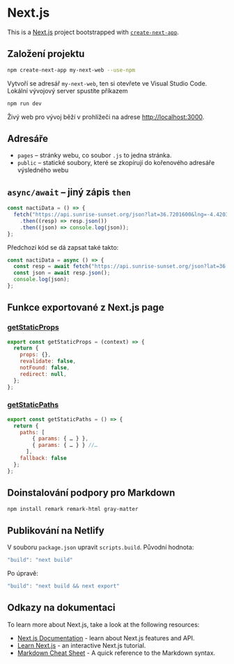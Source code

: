 # Next.js

This is a [Next.js](https://nextjs.org/) project bootstrapped with [`create-next-app`](https://github.com/vercel/next.js/tree/canary/packages/create-next-app).

## Založení projektu

```bash
npm create-next-app my-next-web --use-npm
```

Vytvoří se adresář `my-next-web`, ten si otevřete ve Visual Studio Code. Lokální vývojový server spustíte příkazem

```bash
npm run dev
```

Živý web pro vývoj běží v prohlížeči na adrese [http://localhost:3000](http://localhost:3000).

## Adresáře

- `pages` – stránky webu, co soubor `.js` to jedna stránka.
- `public` – statické soubory, které se zkopírují do kořenového adresáře výsledného webu

## `async/await` – jiný zápis `then`

```javascript
const nactiData = () => {
  fetch("https://api.sunrise-sunset.org/json?lat=36.7201600&lng=-4.4203400")
    .then((resp) => resp.json())
    .then((json) => console.log(json));
};
```

Předchozí kód se dá zapsat také takto:

```javascript
const nactiData = async () => {
  const resp = await fetch("https://api.sunrise-sunset.org/json?lat=36.7201600&lng=-4.4203400");
  const json = await resp.json();
  console.log(json);
};
```

## Funkce exportované z Next.js page

### [getStaticProps](https://nextjs.org/docs/basic-features/data-fetching#getstaticprops-static-generation)

```javascript
export const getStaticProps = (context) => {
  return {
    props: {},
    revalidate: false,
    notFound: false,
    redirect: null,
  };
};
```

### [getStaticPaths](https://nextjs.org/docs/basic-features/data-fetching#getstaticpaths-static-generation)

```javascript
export const getStaticPaths = () => {
  return {
    paths: [
        { params: { … } },
        { params: { … } } //…
      ],
    fallback: false
  };
};
```

## Doinstalování podpory pro Markdown

```bash
npm install remark remark-html gray-matter
```

## Publikování na Netlify

V souboru `package.json` upravit `scripts.build`. Původní hodnota:

```javascript
"build": "next build"
```

Po úpravě:

```javascript
"build": "next build && next export"
```

## Odkazy na dokumentaci

To learn more about Next.js, take a look at the following resources:

- [Next.js Documentation](https://nextjs.org/docs) - learn about Next.js features and API.
- [Learn Next.js](https://nextjs.org/learn) - an interactive Next.js tutorial.
- [Markdown Cheat Sheet](https://www.markdownguide.org/cheat-sheet/) - A quick reference to the Markdown syntax.

